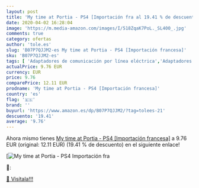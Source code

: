 ```yaml
---
layout: post
title: 'My time at Portia - PS4 [Importación fra al 19.41 % de descuento'
date: 2020-04-02 16:28:04
image: 'https://m.media-amazon.com/images/I/518ZqaK7PoL._SL400_.jpg'
comments: true
category: ofertas
author: 'tole.es'
slug: 'B07P7QJJM2-es My time at Portia - PS4 [Importación francesa]'
sku: 'B07P7QJJM2-es'
tags: [ 'Adaptadores de comunicación por línea eléctrica','Adaptadores de red','Dispositivos de red','Informática','ps4', ]
actualPrice: 9.76 EUR
currency: EUR
price: 9.76
comparePrice: 12.11 EUR
prodname: 'My time at Portia - PS4 [Importación francesa]'
country: 'es'
flag: '🇪🇸'
brand: ''
buyurl: 'https://www.amazon.es/dp/B07P7QJJM2/?tag=tolees-21'
descuento: '19.41'
average: '9.76'
---
```


Ahora mismo tienes [My time at Portia - PS4 [Importación francesa]](https://www.amazon.es/dp/B07P7QJJM2/?tag=tolees-21) a 9.76 EUR (original: 12.11 EUR) (19.41 %  de descuento) en el siguiente enlace!

[![My time at Portia - PS4 [Importación fra](https://m.media-amazon.com/images/I/518ZqaK7PoL._SL400_.jpg)](https://www.amazon.es/dp/B07P7QJJM2/?tag=tolees-21)

🔎:


[🛒 Visítala!!!](https://www.amazon.es/dp/B07P7QJJM2/?tag=tolees-21)
